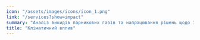 ```yaml
---
icon: "/assets/images/icons/icon_1.png"
link: "/services?show=impact"
summary: "Аналіз викидів парникових газів та напрацювання рішень щодо їх скорочення"
title: "Кліматичний вплив"
---
```

